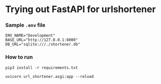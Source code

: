 # Trying out FastAPI for urlshortener


### Sample `.env` file
```
ENV_NAME="Development"
BASE_URL="http://127.0.0.1:8000"
DB_URL="sqlite:///./shortener.db"
```

### How to run

```
pip3 install -r requirements.txt

uvicorn url_shortener.asgi:app --reload
```
